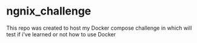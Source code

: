 # ngnix_challenge
This repo was created to host my Docker compose challenge in which will test if i've learned or not how to use Docker
